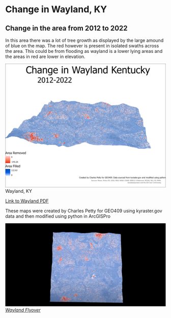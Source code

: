 # Change in Wayland, KY

## Change in the area from 2012 to 2022

In this area there was a lot of tree growth as displayed by the large amound of blue on the map. The red however is present in isolated swaths across the area. This could be from flooding as wayland is a lower lying areas and the areas in red are lower in elevation.

![Wayland Kentucky](Wayland.jpg)  
Wayland, KY

[Link to Wayland PDF](Wayland.pdf)

These maps were created by Charles Petty for GEO409 using kyraster.gov data and then modified using python in ArcGISPro

![Wayland Flyover](waylandflyover.png)  
_[Wayland Flyover](https://youtu.be/A0IG-MNfNhs)_